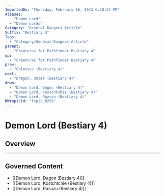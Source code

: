 ```yaml
---
ImportedOn: "Thursday, February 16, 2023 6:10:23 PM"
Aliases:
  - "Demon Lord"
  - "Demon Lords"
Category: "General Dangers Article"
Suffix: "Bestiary 4"
Tags:
  - "Category/General-Dangers-Article"
parent:
  - "Creatures for Pathfinder Bestiary 4"
up:
  - "Creatures for Pathfinder Bestiary 4"
prev:
  - "Colossus (Bestiary 4)"
next:
  - "Dragon, Outer (Bestiary 4)"
down:
  - "Demon Lord, Dagon (Bestiary 4)"
  - "Demon Lord, Kostchtchie (Bestiary 4)"
  - "Demon Lord, Pazuzu (Bestiary 4)"
RWtopicId: "Topic_8250"
---
```

# Demon Lord (Bestiary 4)
## Overview
---
## Governed Content
- [[Demon Lord, Dagon (Bestiary 4)]]
- [[Demon Lord, Kostchtchie (Bestiary 4)]]
- [[Demon Lord, Pazuzu (Bestiary 4)]]

